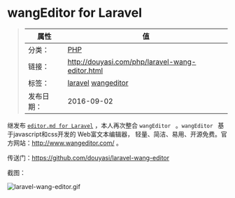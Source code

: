 # wangEditor for Laravel

>|  属性  |  值  |
>| ----- | ----- |
>| 分类： | [PHP](http://douyasi.com/category/php/) |
>| 链接： | http://douyasi.com/php/laravel-wang-editor.html |
>| 标签： | [laravel](http://douyasi.com/tag/laravel) [wangeditor](http://douyasi.com/tag/wangeditor)  |
>| 发布日期： | 2016-09-02 |

继发布 [`editor.md for Laravel`][1] ，本人再次整合 `wangEditor ` 。`wangEditor ` 基于javascript和css开发的 Web富文本编辑器， 轻量、简洁、易用、开源免费。官方网站：http://www.wangeditor.com/ 。

传送门：https://github.com/douyasi/laravel-wang-editor

截图：

![laravel-wang-editor.gif][2]


  [1]: https://github.com/douyasi/laravel-editor-md
  [2]: http://douyasi.com/usr/uploads/2016/09/2381793435.gif